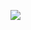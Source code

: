[![](https://github.com/NathanaelSantos/NathanaelSantos/assets/45519156/1f3f3028-4e73-4d8e-96cf-ca115ee8ab8c)
](https://learn.codesignal.com/profile/clvoodb1d0006orp0uxtboe4f)  
